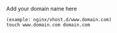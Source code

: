 Add your domain name here

```
(example: nginx/vhost.d/www.domain.com)
touch www.domain.com domain.com
```
